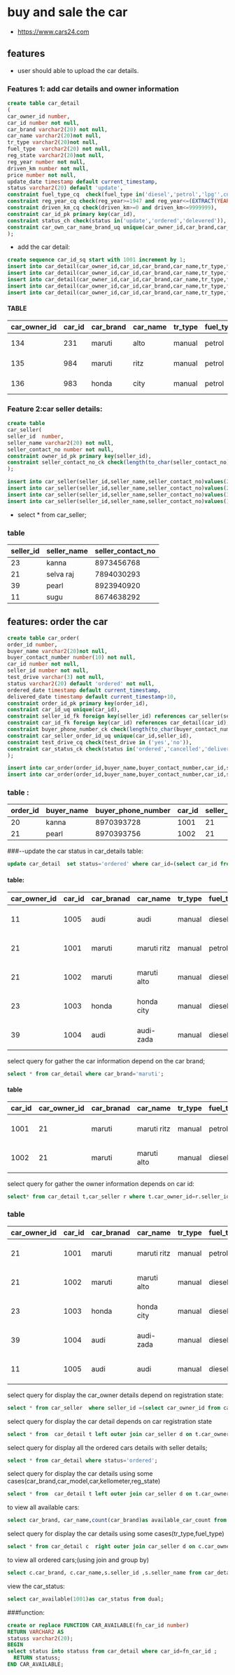 # buy and sale the car
* https://www.cars24.com

## features
 * user should able to upload the car details.
### Features 1: add car details and owner information
 ```sql
 create table car_detail
(
car_owner_id number,
car_id number not null,
car_brand varchar2(20) not null,
car_name varchar2(20)not null,
tr_type varchar2(20)not null,
fuel_type  varchar2(20) not null,
reg_state varchar2(20)not null,
reg_year number not null,
driven_km number not null,
price number not null,
update_date timestamp default current_timestamp,
status varchar2(20) default 'update',
constraint fuel_type_cq  check(fuel_type in('diesel','petrol','lpg'',cng')),
constraint reg_year_cq check(reg_year>=1947 and reg_year<=(EXTRACT(YEAR from sysdate))),
constraint driven_km_cq check(driven_km>=0 and driven_km<=9999999),
constraint car_id_pk primary key(car_id),
constraint status_ch check(status in('update','ordered','delevered')),
constraint car_own_car_name_brand_uq unique(car_owner_id,car_brand,car_name)
);
```
* add the car detail:
```sql
create sequence car_id_sq start with 1001 increment by 1;
insert into car_detail(car_owner_id,car_id,car_brand,car_name,tr_type,fuel_type,reg_state,reg_year,driven_km,price)values(21,car_id_sq.nextval,'maruti','maruti ritz','manual','petrol','tamil nadu',2019,20000,110890);
insert into car_detail(car_owner_id,car_id,car_brand,car_name,tr_type,fuel_type,reg_state,reg_year,driven_km,price)values(21,car_id_sq.nextval,'maruti','maruti alto','manual','diesel','kerala',2019,20100,789076);
insert into car_detail(car_owner_id,car_id,car_brand,car_name,tr_type,fuel_type,reg_state,reg_year,driven_km,price)values(23,car_id_sq.nextval,'honda','honda city','manual','diesel','tamil nadu',2019,2000,894048);
insert into car_detail(car_owner_id,car_id,car_brand,car_name,tr_type,fuel_type,reg_state,reg_year,driven_km,price)values(39,car_id_sq.nextval,'audi','audi-zada','manual','diesel','tamil nadu',2019,2000,684984);
insert into car_detail(car_owner_id,car_id,car_brand,car_name,tr_type,fuel_type,reg_state,reg_year,driven_km,price)values(11,car_id_sq.nextval,'audi','audi','manual','diesel','tamil nadu',2019,2000,348782);
```
#### TABLE

| car_owner_id | car_id | car_brand | car_name | tr_type | fuel_type | reg_state  | reg_year | driven_km |   price   |update_date  |
|--------------|--------|-----------|----------|---------|-----------|------------|----------|-----------|-----------|-------------|
| 134          | 231    | maruti    | alto     | manual  | petrol    | tamil nadu | 2018     | 20,0000   | 1145000   |02-01-20 PM  |
| 135          | 984    | maruti    | ritz     | manual  | petrol    | kerala     | 2017     | 679030    | 1245000   |02-01-20 PM  |
| 136          | 983    | honda     | city     | manual  | petrol    | mumbai     | 2016     | 157890    | 649000    |02-01-20 PM  |

### Feature 2:car seller details:
```sql
create table 
car_seller(
seller_id  number,
seller_name varchar2(20) not null,
seller_contact_no number not null,
constraint owner_id_pk primary key(seller_id),
constraint seller_contact_no_ck check(length(to_char(seller_contact_no))=10)
);

insert into car_seller(seller_id,seller_name,seller_contact_no)values(23,'kannna',8973456768);
insert into car_seller(seller_id,seller_name,seller_contact_no)values(21,'selva raj',7894030293);
insert into car_seller(seller_id,seller_name,seller_contact_no)values(39,'pearl',8923940920);
insert into car_seller(seller_id,seller_name,seller_contact_no)values(11,'sugu',8674638292);
```
* select * from car_seller;

### table

| seller_id | seller_name  |seller_contact_no|
|---------- |--------------|-----------------|
| 23        | kanna        | 8973456768      |
| 21        | selva raj    | 7894030293      |
| 39        | pearl        | 8923940920      |
| 11        | sugu         | 8674638292      | 

## features: order the car

```sql
create table car_order(
order_id number,
buyer_name varchar2(20)not null,
buyer_contact_number number(10) not null,
car_id number not null,
seller_id number not null,
test_drive varchar(3) not null,
status varchar2(20) default 'ordered' not null,
ordered_date timestamp default current_timestamp,
delivered_date timestamp default current_timestamp+10,
constraint order_id_pk primary key(order_id),
constraint car_id_uq unique(car_id),
constraint seller_id_fk foreign key(seller_id) references car_seller(seller_id),
constraint car_id_fk foreign key(car_id) references car_detail(car_id),
constraint buyer_phone_number_ck check(length(to_char(buyer_contact_number))=10),
constraint car_seller_order_id_uq unique(car_id,seller_id),
constraint test_drive_cq check(test_drive in ('yes','no')),
constraint car_status_ck check(status in('ordered','cancelled','delivered','shipped'))
);

insert into car_order(order_id,buyer_name,buyer_contact_number,car_id,seller_id,test_drive,status)values(order_id_sq.nextval,'kanna',8970393728,1001,21,'yes','ordered');
insert into car_order(order_id,buyer_name,buyer_contact_number,car_id,seller_id,test_drive,status)values(order_id_sq.nextval,'pearl',8970393756,1002,21,'yes','ordered');
```
### table : 
| order_id | buyer_name | buyer_phone_number | car_id | seller_id | test_drive | ordered_date | delivered_date| 
|----------|------------|--------------------|--------|-----------|------------|--------------|---------------|
| 20       | kanna      | 8970393728         | 1001   | 21        |     yes    |   02-01-20   |    12-01-20   |
| 21       | pearl      | 8970393756         | 1002   | 21        |     yes    |   03-01-20   |    13-01-20   |

###--update the car status in car_details table:
```sql
update car_detail  set status='ordered' where car_id=(select car_id from car_order where car_order.car_id=car_detail.car_id); 
```
#### table:
| car_owner_id | car_id | car_branad | car_name    | tr_type | fuel_type | reg_state  | reg_year | driven_km | price  | updated_date                   | status  |
|--------------|--------|------------|-------------|---------|-----------|------------|----------|-----------|--------|--------------------------------|---------|
| 11           | 1005   | audi       | audi        | manual  | diesel    | tamil nadu | 2019     | 2000      | 348782 | 02-01-20 03:31:13.997000000 PM | update  |
| 21           | 1001   | maruti     | maruti ritz | manual  | petrol    | tamil nadu | 2019     | 20000     | 110890 | 02-01-20 03:31:13.970000000 PM | ordered |
| 21           | 1002   | maruti     | maruti alto | manual  | diesel    | kerala     | 2019     | 20100     | 789076 | 02-01-20 03:31:13.977000000 PM | ordered |
| 23           | 1003   | honda      | honda city  | manual  | diesel    | tamil nadu | 2019     | 2000      | 894048 | 02-01-20 03:31:13.982000000 PM | update  |
| 39           | 1004   | audi       | audi-zada   | manual  | diesel    | tamil nadu | 2019     | 2000      | 684984 | 02-01-20 03:31:13.990000000 PM | update  |

select query for  gather the car information depend on the car brand;
```sql
select * from car_detail where car_brand='maruti';
```
#### table
| car_id | car_owner_id | car_branad | car_name    | tr_type | fuel_type | reg_state  | reg_year | driven_km | price  | updated_date                   | status  |
|--------|--------------|------------|-------------|---------|-----------|------------|----------|-----------|--------|--------------------------------|---------|
| 1001   | 21           | maruti     | maruti ritz | manual  | petrol    | tamil nadu | 2019     | 20000     | 110890 | 02-01-20 03:31:13.970000000 PM | ordered |
| 1002   | 21           | maruti     | maruti alto | manual  | diesel    | kerala     | 2019     | 20100     | 789076 | 02-01-20 03:31:13.977000000 PM | ordered |

select query for  gather the owner information depends on car id:
```sql
select* from car_detail t,car_seller r where t.car_owner_id=r.seller_id;
```
### table
| car_owner_id | car_id | car_branad | car_name    | tr_type | fuel_type | reg_state  | reg_year | driven_km | price  | updated_date                   | status  | seller_name | seller_contact_no |
|--------------|--------|------------|-------------|---------|-----------|------------|----------|-----------|--------|--------------------------------|---------|-------------|-------------------|
| 21           | 1001   | maruti     | maruti ritz | manual  | petrol    | tamil nadu | 2019     | 20000     | 110890 | 02-01-20 03:31:13.970000000 PM | ordered | selva raj   | 7894030293        |
| 21           | 1002   | maruti     | maruti alto | manual  | diesel    | kerala     | 2019     | 20100     | 789076 | 02-01-20 03:31:13.977000000 PM | ordered | selva raj   | 7894030293        |
| 23           | 1003   | honda      | honda city  | manual  | diesel    | tamil nadu | 2019     | 2000      | 894048 | 02-01-20 03:31:13.982000000 PM | update  | kannna      | 8973456768        |
| 39           | 1004   | audi       | audi-zada   | manual  | diesel    | tamil nadu | 2019     | 2000      | 684984 | 02-01-20 03:31:13.990000000 PM | update  | pearl       | 8923940920        |
| 11           | 1005   | audi       | audi        | manual  | diesel    | tamil nadu | 2019     | 2000      | 348782 | 02-01-20 03:31:13.997000000 PM | update  | sugu        | 8674638292        |

select query for display the car_owner details depend on  registration state:
```sql
select * from car_seller  where seller_id =(select car_owner_id from car_detail where reg_state='kerala');
```
select query for display the car detail depends on car registration state
```sql
select * from  car_detail t left outer join car_seller d on t.car_owner_id=d.seller_id where reg_state='tamil nadu'; 
```
select query for  display all the ordered  cars details with seller details;
```sql
select * from car_detail where status='ordered';
```
select query for  display the car details  using some cases(car_brand,car_model,car,kellometer,reg_state)
```sql
select * from  car_detail t left outer join car_seller d on t.car_owner_id=d.seller_id where t.reg_state='tamil nadu' and t.driven_km>=2000 and driven_km <=20000 and t.car_brand='audi' and t.status='update';
```
to view all available cars:
```sql
select car_brand, car_name,count(car_brand)as available_car_count from car_detail where status='update' group by car_brand,car_name;
```
select query for  display the car details  using some cases(tr_type,fuel_type)
```sql
select * from car_detail c  right outer join car_seller d on c.car_owner_id=d.seller_id where c.tr_type='manual'and c.fuel_type='petrol';
```
to view all ordered cars;(using join and group by)
```sql
select c.car_brand, c.car_name,s.seller_id ,s.seller_name from car_detail c,car_seller s where c.status='ordered' and c.car_owner_id=s.seller_id group by c.car_brand,c.car_name,s.seller_id,s.seller_name;
```
view the car_status:
```sql
select car_available(1001)as car_status from dual;
```
###function:
```sql
create or replace FUNCTION CAR_AVAILABLE(fn_car_id number)
RETURN VARCHAR2 AS 
statuss varchar2(20);
BEGIN
select status into statuss from car_detail where car_id=fn_car_id ; 
  RETURN statuss;
END CAR_AVAILABLE;
```


